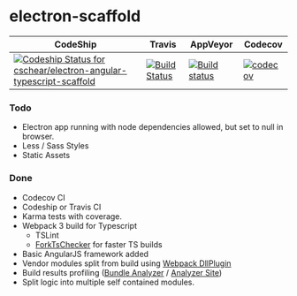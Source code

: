 # electron-scaffold


CodeShip | Travis | AppVeyor | Codecov
--- | --- | --- | ---
[ ![Codeship Status for cschear/electron-angular-typescript-scaffold](https://app.codeship.com/projects/29b8a030-c178-0135-0e80-2a7d302f47bf/status?branch=feature/initial-release)](https://app.codeship.com/projects/260343) | [![Build Status](https://travis-ci.org/cschear/electron-angular-typescript-scaffold.svg?branch=feature%2Finitial-release)](https://travis-ci.org/cschear/electron-angular-typescript-scaffold) | [![Build status](https://ci.appveyor.com/api/projects/status/7cb45j0xjdov0v8r/branch/feature/initial-release?svg=true)](https://ci.appveyor.com/project/cschear/electron-angular-typescript-scaffold/branch/feature/initial-release) | [![codecov](https://codecov.io/gh/cschear/electron-angular-typescript-scaffold/branch/feature%2Finitial-release/graph/badge.svg)](https://codecov.io/gh/cschear/electron-angular-typescript-scaffold)

### Todo

 
 - Electron app running with node dependencies allowed, but set to null in browser.
 - Less / Sass Styles
 - Static Assets
 

### Done
- Codecov CI
- Codeship or Travis CI
- Karma tests with coverage.
- Webpack 3 build for Typescript
  - TSLint
  - [ForkTsChecker](https://github.com/Realytics/fork-ts-checker-webpack-plugin) for faster TS builds
- Basic AngularJS framework added
 - Vendor modules split from build using [Webpack DllPlugin](https://webpack.js.org/plugins/dll-plugin/)
 - Build results profiling ([Bundle Analyzer](https://github.com/webpack-contrib/webpack-bundle-analyzer) / [Analyzer Site](https://webpack.github.io/analyse/))
- Split logic into multiple self contained modules.